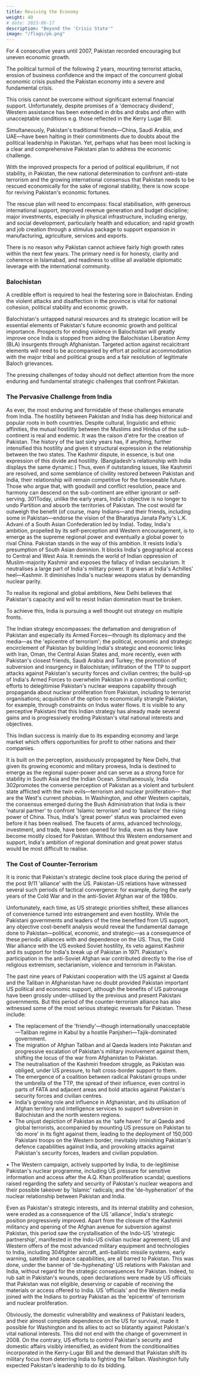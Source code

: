 ```yaml
---
title: Reviving the Economy
weight: 40
# date: 2023-06-17
description: "Beyond the 'Crisis State'"
image: "/flags/pk.png"
---
```



For 4 consecutive years until 2007, Pakistan recorded encouraging but uneven economic growth.

<!-- But it failed to address fundamental economic
problems—poverty and human development, job creation, infrastructure and
economic efficiency and productivity.  -->

The political turmoil of the following 2 years, mounting terrorist attacks, erosion of business confidence and the impact of the concurrent global economic crisis pushed the Pakistan economy into a severe and fundamental crisis. 

This crisis cannot be overcome without significant external financial support. Unfortunately, despite promises of a 'democracy dividend', Western assistance has been extended in dribs and drabs and often with unacceptable conditions e.g. those reflected in the Kerry Lugar Bill.


Simultaneously, Pakistan's traditional friends—China, Saudi Arabia, and UAE—have been halting in their commitments due to doubts about the political leadership in Pakistan. Yet, perhaps what has been most lacking is a clear and comprehensive Pakistani plan to address the economic challenge. 

With the improved prospects for a period of political equilibrium, if not stability, in Pakistan, the new national determination to confront anti-state terrorism and the growing international consensus that Pakistan needs to be rescued economically for the sake of regional stability, there is now scope for reviving Pakistan's economic fortunes. 

The rescue plan will need to encompass: fiscal stabilisation, with generous international support, improved revenue generation and budget discipline; major investments, especially in physical infrastructure, including energy, and social development, particularly health and education; and rapid growth and job creation through a stimulus package to support expansion in manufacturing, agriculture, services and exports.

There is no reason why Pakistan cannot achieve fairly high growth rates within the next few years. The primary need is for honesty, clarity and coherence in Islamabad, and readiness to utilise all available diplomatic leverage with the international community.


### Balochistan

A credible effort is required to heal the festering sore in Balochistan. Ending the violent attacks and disaffection in the province is vital for national cohesion, political stability and economic growth. 

Balochistan's untapped natural resources and its strategic location will be essential elements of Pakistan's future economic growth and political importance. Prospects for ending violence in Balochistan will greatly improve once India is stopped from aiding the Balochistan Liberation Army (BLA) insurgents through Afghanistan. Targeted action against recalcitrant elements
will need to be accompanied by effort at political accommodation with the
major tribal and political groups and a fair resolution of legitimate Baloch
grievances.

The pressing challenges of today should not deflect attention from the more enduring and fundamental strategic challenges that confront Pakistan.


### The Pervasive Challenge from India

As ever, the most enduring and formidable of these challenges emanate
from India. The hostility between Pakistan and India has deep historical and
popular roots in both countries. Despite cultural, linguistic and ethnic
affinities, the mutual hostility between the Muslims and Hindus of the sub-
continent is real and endemic. It was the raison d'etre for the creation of
Pakistan. The history of the last sixty years has, if anything, further intensified
this hostility and given it structural expression in the relationship between the
two states. The Kashmir dispute, in essence, is but one expression of this divide
and hostility. (Bangladesh's relationship with India displays the same
dynamic.) Thus, even if outstanding issues, like Kashmiri are resolved, and
some semblance of civility restored between Pakistan and India, their
relationship will remain competitive for the foreseeable future. Those who
argue that, with goodwill and conflict resolution, peace and harmony can
descend on the sub-continent are either ignorant or self-serving.
301Today, unlike the early years, India's objective is no longer to undo
Partition and absorb the territories of Pakistan. The cost would far
outweigh the benefit (of course, many Indians—and their friends, including
some in Pakistan—endorse the vision of the Bharatiya Janata Party's L.K.
Advani of a South Asian Confederation led by India). Today, India's
ambition, propelled by its self-perception and Western encouragement, is
to emerge as the supreme regional power and eventually a global power to
rival China. Pakistan stands in the way of this ambition. It resists India's
presumption of South Asian dominion. It blocks India's geographical
access to Central and West Asia. It reminds the world of Indian oppression
of Muslim-majority Kashmir and exposes the fallacy of Indian secularism.
It neutralises a large part of India's military power. It gnaws at India's
Achilles' heel—Kashmir. It diminishes India's nuclear weapons status by
demanding nuclear parity.

To realise its regional and global ambitions, New Delhi believes that
Pakistan's capacity and will to resist Indian domination must be broken. 

To achieve this, India is pursuing a well thought out strategy on multiple fronts.

The Indian strategy encompasses: the defamation and denigration of Pakistan and especially its Armed Forces—through its diplomacy and the media—as the 'epicentre of terrorism'; the political, economic and strategic encirclement of Pakistan by building India's strategic and economic links with Iran, Oman, the Central Asian States and, more recently, even with Pakistan's closest friends, Saudi Arabia and Turkey; the promotion of subversion and insurgency in Balochistan; infiltration of the TTP to support attacks against Pakistan's security forces and civilian centres; the build-up of India's Armed Forces to overwhelm Pakistan in a conventional conflict; efforts to delegitimise Pakistan's nuclear weapons capability through propaganda about nuclear proliferation from Pakistan, including to terrorist organisations; acquisition of the option to economically strangle Pakistan, for example, through constraints on Indus water flows. It is visible to any perceptive Pakistani that this Indian strategy has already made several gains and is progressively eroding Pakistan's vital national interests and objectives. 

This Indian success is mainly due to its expanding economy and large market which offers opportunities for profit to other nations and their companies. 

It is built on the perception, assiduously propagated by New Delhi, that given its growing economic and military prowess, India is destined to emerge as the regional super-power and can serve as a strong force for stability in South Asia and the Indian Ocean. Simultaneously, India
302promotes the converse perception of Pakistan as a violent and turbulent
state afflicted with the twin evils—terrorism and nuclear proliferation—
that are the West's current phobias. In Washington, and other Western
capitals, the consensus emerged during the Bush Administration that India
is their 'natural partner' to confront 'Islamic terrorism' and to 'balance' the
rising power of China. Thus, India's 'great power' status was proclaimed
even before it has been realised. The faucets of arms, advanced
technology, investment, and trade, have been opened for India, even as
they have become mostly closed for Pakistan. Without this Western
endorsement and support, India's ambition of regional domination and
great power status would be most difficult to realise.


### The Cost of Counter-Terrorism

It is ironic that Pakistan's strategic decline took place during the period of the post 9/11 'alliance' with the US. Pakistan-US relations have witnessed several such periods of tactical convergence: for example, during the early years of the Cold War and in the anti-Soviet Afghan war of the 1980s.

Unfortunately, each time, as US strategic priorities shifted, these alliances of convenience turned into estrangement and even hostility. While the Pakistani governments and leaders of the time benefited from US support, any objective cost-benefit analysis would reveal the fundamental damage done to Pakistan—political, economic, and strategic—as a consequence of these periodic alliances with and dependence on the US. Thus, the Cold War alliance with the US evoked Soviet hostility, its veto against Kashmir and its support for India's break up of Pakistan in 1971. Pakistan's participation in the anti-Soviet Afghan war contributed directly to the rise of religious extremism, sectarianism, violence and terrorism in Pakistan.

The past nine years of Pakistani cooperation with the US against al
Qaeda and the Taliban in Afghanistan have no doubt provided Pakistan
important US political and economic support, although the benefits of US
patronage have been grossly under-utilised by the previous and present
Pakistani governments. But this period of the counter-terrorism alliance
has also witnessed some of the most serious strategic reversals for
Pakistan. These include:

- The replacement of the 'friendly'—though internationally unacceptable—Taliban regime in Kabul by a hostile Panjsheri—Tajik-dominated government.
- The migration of Afghan Taliban and al Qaeda leaders into Pakistan and progressive escalation of Pakistan's military involvement against them, shifting the locus of the war from Afghanistan to Pakistan.
- The neutralisation of the Kashmiri freedom struggle, as Pakistan was obliged, under US pressure, to halt cross-border support to them.
- The emergence of a coalition between radical Pakistani groups under the umbrella of the TTP, the spread of their influence, even control in parts of FATA and adjacent areas and bold attacks against Pakistan's security forces and civilian centres.
- India's growing role and influence in Afghanistan, and its utilisation of Afghan territory and intelligence services to support subversion in Balochistan and the north western regions.
- The unjust depiction of Pakistan as the 'safe haven' for al Qaeda and global terrorists, accompanied by mounting US pressure on Pakistan to 'do more' in its fight against them, leading to the deployment of 150,000 Pakistani troops on the Western border, inevitably iminishing Pakistan's defence capabilities against India, and provoking attacks against Pakistan's security forces, leaders and civilian population.

• The Western campaign, actively supported by India, to de-legitimise
Pakistan's nuclear programme, including US pressure for sensitive
information and access after the A.Q. Khan proliferation scandal;
questions raised regarding the safety and security of Pakistan's
nuclear weapons and their possible takeover by 'Islamic' radicals;
and the 'de-hyphenation' of the nuclear relationship between Pakistan
and India.

Even as Pakistan's strategic interests, and its internal stability and
cohesion, were eroded as a consequence of the US 'alliance', India's strategic
position progressively improved. Apart from the closure of the Kashmiri
militancy and opening of the Afghan avenue for subversion against Pakistan,
this period saw the crystallisation of the Indo-US 'strategic partnership',
manifested in the Indo-US civilian nuclear agreement; US and Western offers
of the most advanced military equipment and technologies to India, including
304fighter aircraft, anti-ballistic missile systems, early warning, satellite and
space capabilities, are all barred to Pakistan. This was done, under the banner
of 'de-hyphenating' US relations with Pakistan and India, without regard for
the strategic consequences for Pakistan. Indeed, to rub salt in Pakistan's
wounds, open declarations were made by US officials that Pakistan was not
eligible, deserving or capable of receiving the materials or access offered to
India. US 'officials' and the Western media joined with the Indians to portray
Pakistan as the 'epicentre' of terrorism and nuclear proliferation.

Obviously, the domestic vulnerability and weakness of Pakistani leaders,
and their almost complete dependence on the US for survival, made it possible
for Washington and its allies to act so blatantly against Pakistan's vital national
interests. This did not end with the change of government in 2008. On the
contrary, US efforts to control Pakistan's security and domestic affairs visibly
intensified, as evident from the conditionalities incorporated in the Kerry-Lugar
Bill and the demand that Pakistan shift its military focus from deterring India to
fighting the Taliban. Washington fully expected Pakistan's leadership to do its
bidding.

